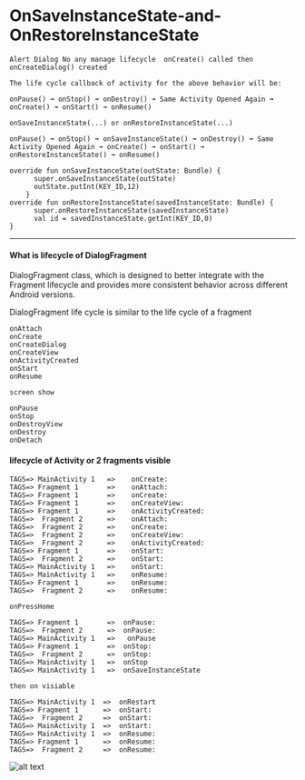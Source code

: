 # OnSaveInstanceState-and-OnRestoreInstanceState


    Alert Dialog No any manage lifecycle  onCreate() called then  onCreateDialog() created 

    The life cycle callback of activity for the above behavior will be:

    onPause() ➟ onStop() ➟ onDestroy() ➟ Same Activity Opened Again ➟ onCreate() ➟ onStart() ➟ onResume()

    onSaveInstanceState(...) or onRestoreInstanceState(...)

    onPause() ➟ onStop() ➟ onSaveInstanceState() ➟ onDestroy() ➟ Same Activity Opened Again ➟ onCreate() ➟ onStart() ➟ onRestoreInstanceState() ➟ onResume()

    override fun onSaveInstanceState(outState: Bundle) {
          super.onSaveInstanceState(outState)
          outState.putInt(KEY_ID,12)
        }
    override fun onRestoreInstanceState(savedInstanceState: Bundle) {
          super.onRestoreInstanceState(savedInstanceState)
          val id = savedInstanceState.getInt(KEY_ID,0)
    }
------------

#### What is lifecycle of DialogFragment
  DialogFragment class, which is designed to better integrate with the Fragment lifecycle and provides more consistent behavior across 
  different Android versions.

   DialogFragment
   life cycle is similar to the life cycle of a fragment


    onAttach
    onCreate
    onCreateDialog
    onCreateView
    onActivityCreated
    onStart
    onResume

    screen show

    onPause
    onStop
    onDestroyView
    onDestroy
    onDetach

####  lifecycle of Activity or 2 fragments visible 

    TAGS=> MainActivity 1   =>    onCreate:
    TAGS=> Fragment 1       =>    onAttach:
    TAGS=> Fragment 1       =>    onCreate:
    TAGS=> Fragment 1       =>    onCreateView:
    TAGS=> Fragment 1       =>    onActivityCreated:
    TAGS=>  Fragment 2      =>    onAttach:
    TAGS=>  Fragment 2      =>    onCreate:
    TAGS=>  Fragment 2      =>    onCreateView:
    TAGS=>  Fragment 2      =>    onActivityCreated:
    TAGS=> Fragment 1       =>    onStart:
    TAGS=>  Fragment 2      =>    onStart:
    TAGS=> MainActivity 1   =>    onStart:
    TAGS=> MainActivity 1   =>    onResume:
    TAGS=> Fragment 1       =>    onResume:
    TAGS=>  Fragment 2      =>    onResume: 

    onPressHome 
    
    TAGS=> Fragment 1       =>  onPause:
    TAGS=>  Fragment 2      =>  onPause:
    TAGS=> MainActivity 1   =>   onPause
    TAGS=> Fragment 1       =>  onStop:
    TAGS=>  Fragment 2      =>  onStop:
    TAGS=> MainActivity 1   =>  onStop
    TAGS=> MainActivity 1   =>  onSaveInstanceState

    then on visiable
    
    TAGS=> MainActivity 1  =>  onRestart
    TAGS=> Fragment 1      =>  onStart:
    TAGS=>  Fragment 2     =>  onStart:
    TAGS=> MainActivity 1  =>  onStart:
    TAGS=> MainActivity 1  =>  onResume:
    TAGS=> Fragment 1      =>  onResume:
    TAGS=>  Fragment 2     =>  onResume:  


![alt text](https://github-production-user-asset-6210df.s3.amazonaws.com/36824081/283979292-5b652e09-5526-45c0-90fd-c89640703ff2.png)

  

